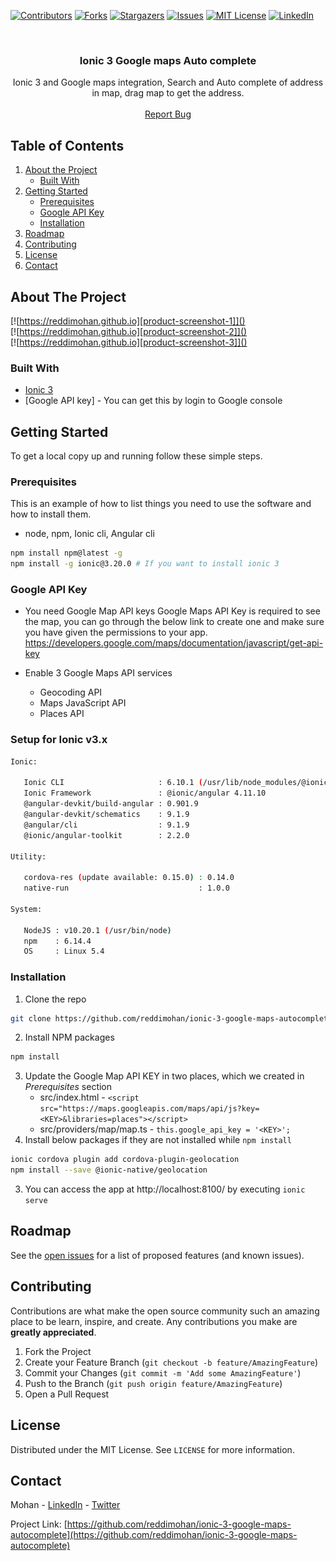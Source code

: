 [![Contributors][contributors-shield]][contributors-url]
[![Forks][forks-shield]][forks-url]
[![Stargazers][stars-shield]][stars-url]
[![Issues][issues-shield]][issues-url]
[![MIT License][license-shield]][license-url]
[![LinkedIn][linkedin-shield]][linkedin-url]



<!-- PROJECT LOGO -->
<br />
<p align="center">
  <a href="https://github.com/reddimohan/ionic-3-google-maps-autocomplete">
  </a>

  <h3 align="center">Ionic 3 Google maps Auto complete</h3>

  <p align="center">
    Ionic 3 and Google maps integration, Search and Auto complete of address in map, drag map to get the address.
    <br />
    <br />
    <a href="https://github.com/reddimohan/ionic-3-google-maps-autocomplete/issues">Report Bug</a>
  </p>
</p>



<!-- TABLE OF CONTENTS -->
## Table of Contents

1. [About the Project](#about-the-project)
    * [Built With](#built-with)
2. [Getting Started](#getting-started)
    * [Prerequisites](#prerequisites)
    * [Google API Key](#google-api-key)
    * [Installation](#installation)
3. [Roadmap](#roadmap)
4. [Contributing](#contributing)
5. [License](#license)
6. [Contact](#contact)



<!-- ABOUT THE PROJECT -->
## About The Project

[![https://reddimohan.github.io][product-screenshot-1]]()
<br />
[![https://reddimohan.github.io][product-screenshot-2]]()
<br />
[![https://reddimohan.github.io][product-screenshot-3]]()


### Built With

* [Ionic 3]()
* [Google API key] - You can get this by login to Google console


<!-- GETTING STARTED -->
## Getting Started

To get a local copy up and running follow these simple steps.

### Prerequisites

This is an example of how to list things you need to use the software and how to install them.
* node, npm, Ionic cli, Angular cli

```sh
npm install npm@latest -g
npm install -g ionic@3.20.0 # If you want to install ionic 3
```

### Google API Key
* You need Google Map API keys
Google Maps API Key is required to see the map, you can go through the below link to create one and make sure you have given the permissions to your app.
https://developers.google.com/maps/documentation/javascript/get-api-key

* Enable 3 Google Maps API services
    * Geocoding API
    * Maps JavaScript API
    * Places API
### Setup for Ionic v3.x
```sh
Ionic:

   Ionic CLI                     : 6.10.1 (/usr/lib/node_modules/@ionic/cli)
   Ionic Framework               : @ionic/angular 4.11.10
   @angular-devkit/build-angular : 0.901.9
   @angular-devkit/schematics    : 9.1.9
   @angular/cli                  : 9.1.9
   @ionic/angular-toolkit        : 2.2.0

Utility:

   cordova-res (update available: 0.15.0) : 0.14.0
   native-run                             : 1.0.0

System:

   NodeJS : v10.20.1 (/usr/bin/node)
   npm    : 6.14.4
   OS     : Linux 5.4
```

### Installation

1. Clone the repo
```sh
git clone https://github.com/reddimohan/ionic-3-google-maps-autocomplete.git
```
2. Install NPM packages
```sh
npm install
```
3. Update the Google Map API KEY in two places, which we created in *Prerequisites* section
    * src/index.html - `<script src="https://maps.googleapis.com/maps/api/js?key=<KEY>&libraries=places"></script>`
    * src/providers/map/map.ts - `this.google_api_key = '<KEY>';`
4. Install below packages if they are not installed while `npm install`
```sh
ionic cordova plugin add cordova-plugin-geolocation
npm install --save @ionic-native/geolocation
```
3. You can access the app at http://localhost:8100/ by executing `ionic serve`



<!-- ROADMAP -->
## Roadmap

See the [open issues](https://github.com/reddimohan/ionic-3-google-maps-autocomplete/issues) for a list of proposed features (and known issues).



<!-- CONTRIBUTING -->
## Contributing

Contributions are what make the open source community such an amazing place to be learn, inspire, and create. Any contributions you make are **greatly appreciated**.

1. Fork the Project
2. Create your Feature Branch (`git checkout -b feature/AmazingFeature`)
3. Commit your Changes (`git commit -m 'Add some AmazingFeature'`)
4. Push to the Branch (`git push origin feature/AmazingFeature`)
5. Open a Pull Request



<!-- LICENSE -->
## License

Distributed under the MIT License. See `LICENSE` for more information.



<!-- CONTACT -->
## Contact

Mohan - [LinkedIn](https://linkedin.com/in/reddimohan) - [Twitter](https://twitter.com/reddimohan)

Project Link: [https://github.com/reddimohan/ionic-3-google-maps-autocomplete](https://github.com/reddimohan/ionic-3-google-maps-autocomplete)







<!-- MARKDOWN LINKS & IMAGES -->
<!-- https://www.markdownguide.org/basic-syntax/#reference-style-links -->
[contributors-shield]: https://img.shields.io/github/contributors/reddimohan/ionic-3-google-maps-autocomplete.svg?style=flat-square
[contributors-url]: https://github.com/reddimohan/ionic-3-google-maps-autocomplete/graphs/contributors
[forks-shield]: https://img.shields.io/github/forks/reddimohan/ionic-3-google-maps-autocomplete.svg?style=flat-square
[forks-url]: https://github.com/reddimohan/ionic-3-google-maps-autocomplete/network/members
[stars-shield]: https://img.shields.io/github/stars/reddimohan/ionic-3-google-maps-autocomplete.svg?style=flat-square
[stars-url]: https://github.com/reddimohan/ionic-3-google-maps-autocomplete/stargazers
[issues-shield]: https://img.shields.io/github/issues/reddimohan/ionic-3-google-maps-autocomplete.svg?style=flat-square
[issues-url]: https://github.com/reddimohan/ionic-3-google-maps-autocomplete/issues
[license-shield]: https://img.shields.io/github/license/reddimohan/ionic-3-google-maps-autocomplete.svg?style=flat-square
[traffic-url]: https://github.com/reddimohan/ionic-3-google-maps-autocomplete/graphs/traffic
[traffic-shield]: https://img.shields.io/github/traffic/reddimohan/ionic-3-google-maps-autocomplete.svg?style=flat-square
[license-url]: https://github.com/reddimohan/ionic-3-google-maps-autocomplete/blob/master/LICENSE
[linkedin-shield]: https://img.shields.io/badge/-LinkedIn-black.svg?style=flat-square&logo=linkedin&colorB=555
[linkedin-url]: https://linkedin.com/in/reddimohan
[product-screenshot-1]: screenshots/1.png
[product-screenshot-2]: screenshots/2.png
[product-screenshot-3]: screenshots/3.png
